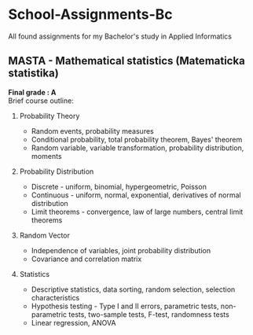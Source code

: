 # School-Assignments-Bc
All found assignments for my Bachelor's study in Applied Informatics

## MASTA - Mathematical statistics (Matematicka statistika)
**Final grade : A** <br>
Brief course outline: 
1. Probability Theory
   - Random events, probability measures
   - Conditional probability, total probability theorem, Bayes' theorem
   - Random variable, variable transformation, probability distribution, moments

2. Probability Distribution
   - Discrete - uniform, binomial, hypergeometric, Poisson
   - Continuous - uniform, normal, exponential, derivatives of normal distribution
   - Limit theorems - convergence, law of large numbers, central limit theorems

3. Random Vector
   - Independence of variables, joint probability distribution
   - Covariance and correlation matrix

4. Statistics
   - Descriptive statistics, data sorting, random selection, selection characteristics
   - Hypothesis testing - Type I and II errors, parametric tests, non-parametric tests, two-sample tests, F-test, randomness tests
   - Linear regression, ANOVA


